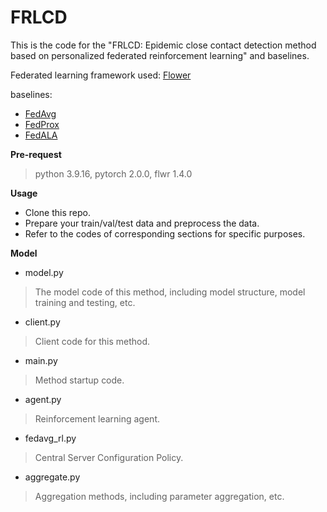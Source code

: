 # FRLCD

This is the code for the "FRLCD: Epidemic close contact detection method based on personalized federated reinforcement learning" and baselines.

Federated learning framework used: [Flower](https://github.com/adap/flower)

baselines:

- [FedAvg](https://github.com/adap/flower/tree/main/baselines/flwr_baselines/flwr_baselines/publications/fedavg_mnist)
- [FedProx](https://github.com/adap/flower/tree/main/baselines/fedprox)
- [FedALA](https://github.com/TsingZ0/FedALA)

**Pre-request**

> python 3.9.16, pytorch 2.0.0, flwr 1.4.0

**Usage**

- Clone this repo.
- Prepare your train/val/test data and preprocess the data.
- Refer to the codes of corresponding sections for specific purposes.

**Model**

- model.py

> The model code of this method, including model structure, model training and testing, etc.

- client.py

> Client code for this method.

- main.py

> Method startup code.

- agent.py

> Reinforcement learning agent.

- fedavg_rl.py

> Central Server Configuration Policy.

- aggregate.py

> Aggregation methods, including parameter aggregation, etc.